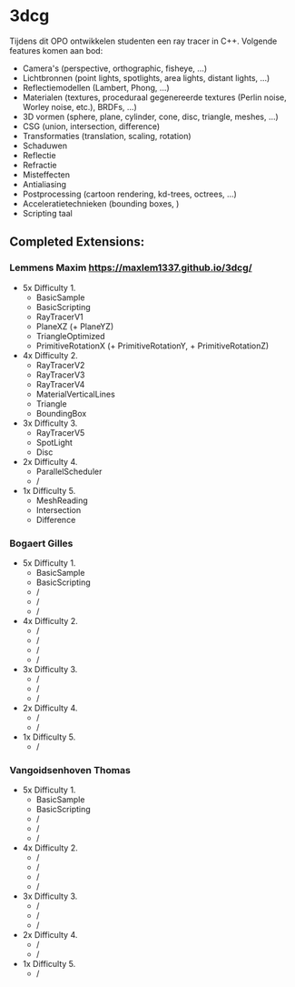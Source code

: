 # 3dcg
Tijdens dit OPO ontwikkelen studenten een ray tracer in C++. Volgende features komen aan bod:

- Camera's (perspective, orthographic, fisheye, …)
- Lichtbronnen (point lights, spotlights, area lights, distant lights, …)
- Reflectiemodellen (Lambert, Phong, …)
- Materialen (textures, proceduraal gegenereerde textures (Perlin noise, Worley noise, etc.), BRDFs, …)
- 3D vormen (sphere, plane, cylinder, cone, disc, triangle, meshes, …)
- CSG (union, intersection, difference)
- Transformaties (translation, scaling, rotation)
- Schaduwen
- Reflectie
- Refractie
- Misteffecten
- Antialiasing
- Postprocessing (cartoon rendering, kd-trees, octrees, …)
- Acceleratietechnieken (bounding boxes, )
- Scripting taal


## Completed Extensions:

### Lemmens Maxim https://maxlem1337.github.io/3dcg/
- 5x Difficulty 1.
  - BasicSample
  - BasicScripting
  - RayTracerV1
  - PlaneXZ (+ PlaneYZ)
  - TriangleOptimized
  - PrimitiveRotationX (+ PrimitiveRotationY, + PrimitiveRotationZ)
- 4x Difficulty 2.
  - RayTracerV2
  - RayTracerV3
  - RayTracerV4
  - MaterialVerticalLines
  - Triangle
  - BoundingBox
- 3x Difficulty 3.
  - RayTracerV5
  - SpotLight
  - Disc
- 2x Difficulty 4.
  - ParallelScheduler
  - /
- 1x Difficulty 5.
  - MeshReading
  - Intersection
  - Difference


### Bogaert Gilles
- 5x Difficulty 1.
  - BasicSample
  - BasicScripting
  - /
  - /
  - /
- 4x Difficulty 2.
  - /
  - /
  - /
  - /
- 3x Difficulty 3.
  - /
  - / 
  - /
- 2x Difficulty 4.
  - /
  - /
- 1x Difficulty 5.
  - /
### Vangoidsenhoven Thomas
- 5x Difficulty 1.
  - BasicSample
  - BasicScripting
  - /
  - /
  - /
- 4x Difficulty 2.
  - /
  - /
  - /
  - /
- 3x Difficulty 3.
  - /
  - / 
  - /
- 2x Difficulty 4.
  - /
  - /
- 1x Difficulty 5.
  - /
